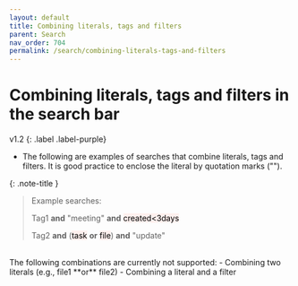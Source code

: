 ```yaml
---
layout: default
title: Combining literals, tags and filters
parent: Search
nav_order: 704
permalink: /search/combining-literals-tags-and-filters
---
```


# Combining literals, tags and filters in the search bar
v1.2
{: .label .label-purple}

- The following are examples of searches that combine literals, tags and filters. It is good practice to enclose the literal by quotation marks ("").

{: .note-title }
> Example searches:
>
> Tag1 **and** "meeting" **and** <mark style="background-color: #FFF0EE">created<3days</mark>
>
> Tag2 **and** (<mark style="background-color: #FFF0EE">task</mark> **or** <mark style="background-color: #FFF0EE">file</mark>) **and** "update"

<br/>
The following combinations are currently not supported:
- Combining two literals (e.g., file1 **or** file2)
- Combining a literal and a filter